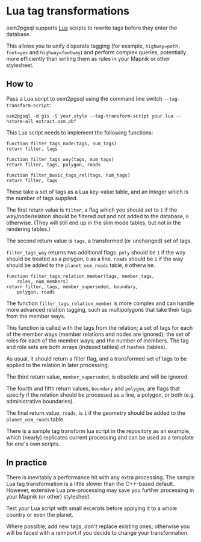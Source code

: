 # Lua tag transformations

osm2pgsql supports [Lua](https://lua.org/) scripts to rewrite tags before they
enter the database.

This allows you to unify disparate tagging (for example, `highway=path;
foot=yes` and `highway=footway`) and perform complex queries, potentially more
efficiently than writing them as rules in your Mapnik or other stylesheet.

## How to

Pass a Lua script to osm2pgsql using the command line switch `--tag-transform-script`:

    osm2pgsql -d gis -S your.style --tag-transform-script your.lua --hstore-all extract.osm.pbf

This Lua script needs to implement the following functions:

    function filter_tags_node(tags, num_tags)
    return filter, tags

    function filter_tags_way(tags, num_tags)
    return filter, tags, polygon, roads

    function filter_basic_tags_rel(tags, num_tags)
    return filter, tags

These take a set of tags as a Lua key-value table, and an integer which is the
number of tags supplied.

The first return value is `filter`, a flag which you should set to `1` if the
way/node/relation should be filtered out and not added to the database, `0`
otherwise. (They will still end up in the slim mode tables, but not in the
rendering tables.)

The second return value is `tags`, a transformed (or unchanged) set of tags.

`filter_tags_way` returns two additional flags. `poly` should be `1` if the way
should be treated as a polygon, `0` as a line. `roads` should be `1` if the way
should be added to the `planet_osm_roads` table, `0` otherwise.

    function filter_tags_relation_member(tags, member_tags,
        roles, num_members)
    return filter, tags, member_superseded, boundary,
        polygon, roads

The function `filter_tags_relation_member` is more complex and can handle more
advanced relation tagging, such as multipolygons that take their tags from the
member ways.

This function is called with the tags from the relation; a set of tags for each
of the member ways (member relations and nodes are ignored); the set of roles
for each of the member ways; and the number of members. The tag and role sets
are both arrays (indexed tables) of hashes (tables).

As usual, it should return a filter flag, and a transformed set of tags to be
applied to the relation in later processing.

The third return value, `member_superseded`, is obsolete and will be ignored.

The fourth and fifth return values, `boundary` and `polygon`, are flags that
specify if the relation should be processed as a line, a polygon, or both (e.g.
administrative boundaries).

The final return value, `roads`, is `1` if the geometry should be added to the
`planet_osm_roads` table.

There is a sample tag transform lua script in the repository as an example,
which (nearly) replicates current processing and can be used as a template for
one's own scripts.

## In practice

There is inevitably a performance hit with any extra processing. The sample Lua
tag transformation is a little slower than the C++-based default. However,
extensive Lua pre-processing may save you further processing in your Mapnik (or
other) stylesheet.

Test your Lua script with small excerpts before applying it to a whole country
or even the planet.

Where possible, add new tags, don't replace existing ones; otherwise you will
be faced with a reimport if you decide to change your transformation.

